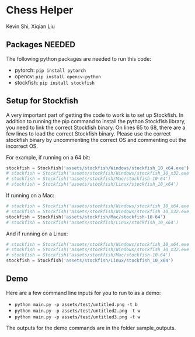 # Chess Helper

Kevin Shi, Xiqian Liu

## Packages NEEDED

The following python packages are needed to run this code:

- pytorch: `pip install pytorch`
- opencv: `pip install opencv-python`
- stockfish: `pip install stockfish`

## Setup for Stockfish

A very important part of getting the code to work is to set up Stockfish. In addition to running the pip command to install the python Stockfish library, you
need to link the correct Stockfish binary. On lines 65 to 68, there are a few lines to load the correct Stockfish binary. Please use the correct stockfish binary
by uncommenting the correct OS and commenting out the incorrect OS.  

For example, if running on a 64 bit:

```python
stockfish = Stockfish('assets/stockfish/Windows/stockfish_10_x64.exe')  # for windows 64 bit
# stockfish = Stockfish('assets/stockfish/Windows/stockfish_10_x32.exe')  # for windows 32 bit
# stockfish = Stockfish('assets/stockfish/Mac/stockfish-10-64')           # for mac 64 bit
# stockfish = Stockfish('assets/stockfish/Linux/stockfish_10_x64')        # for linux 64 bit
```

If running on a Mac:

```python
# stockfish = Stockfish('assets/stockfish/Windows/stockfish_10_x64.exe')  # for windows 64 bit
# stockfish = Stockfish('assets/stockfish/Windows/stockfish_10_x32.exe')  # for windows 32 bit
stockfish = Stockfish('assets/stockfish/Mac/stockfish-10-64')           # for mac 64 bit
# stockfish = Stockfish('assets/stockfish/Linux/stockfish_10_x64')        # for linux 64 bit
```

And if running on a Linux:

```python
# stockfish = Stockfish('assets/stockfish/Windows/stockfish_10_x64.exe')  # for windows 64 bit
# stockfish = Stockfish('assets/stockfish/Windows/stockfish_10_x32.exe')  # for windows 32 bit
# stockfish = Stockfish('assets/stockfish/Mac/stockfish-10-64')           # for mac 64 bit
stockfish = Stockfish('assets/stockfish/Linux/stockfish_10_x64')        # for linux 64 bit
```

## Demo

Here are a few command line inputs for you to run to as a demo:

- `python main.py -p assets/test/untitled.png -t b`
- `python main.py -p assets/test/untitled2.png -t w`
- `python main.py -p assets/test/untitled3.png -t w`

The outputs for the demo commands are in the folder sample_outputs.
